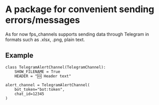 # A package for convenient sending errors/messages

As for now fps_channels supports sending data through Telegram in formats such as .xlsx, .png, plain text.

## Example



```
class TelegramAlertChannel(TelegramChannel):
    SHOW_FILENAME = True
    HEADER = "️🆘️ Header text"

alert_channel = TelegramAlertChannel(
    bot_token="bot:token",
    chat_id=12345
)
```


